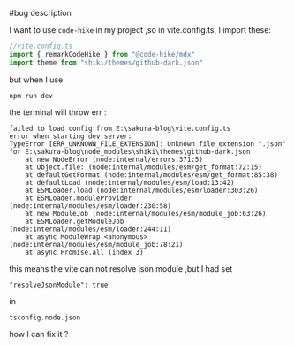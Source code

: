 #bug description

I want to use `code-hike` in my project ,so in vite.config.ts, I import these:
```js
//vite.config.ts
import { remarkCodeHike } from "@code-hike/mdx"
import theme from "shiki/themes/github-dark.json"
``` 
but when I use
```shell
npm run dev 
```

the terminal will throw err :
```shell
failed to load config from E:\sakura-blog\vite.config.ts
error when starting dev server:
TypeError [ERR_UNKNOWN_FILE_EXTENSION]: Unknown file extension ".json" for E:\sakura-blog\node_modules\shiki\themes\github-dark.json
    at new NodeError (node:internal/errors:371:5)
    at Object.file: (node:internal/modules/esm/get_format:72:15)
    at defaultGetFormat (node:internal/modules/esm/get_format:85:38)
    at defaultLoad (node:internal/modules/esm/load:13:42)
    at ESMLoader.load (node:internal/modules/esm/loader:303:26)
    at ESMLoader.moduleProvider (node:internal/modules/esm/loader:230:58)
    at new ModuleJob (node:internal/modules/esm/module_job:63:26)
    at ESMLoader.getModuleJob (node:internal/modules/esm/loader:244:11)
    at async ModuleWrap.<anonymous> (node:internal/modules/esm/module_job:78:21)
    at async Promise.all (index 3)
```
this means the vite can not resolve json module ,but I had set

 `"resolveJsonModule": true` 

in 

`tsconfig.node.json`

how I can fix it ?

